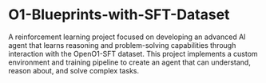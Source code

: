 # O1-Blueprints-with-SFT-Dataset
A reinforcement learning project focused on developing an advanced AI agent that learns reasoning and problem-solving capabilities through interaction with the OpenO1-SFT dataset. This project implements a custom environment and training pipeline to create an agent that can understand, reason about, and solve complex tasks.
